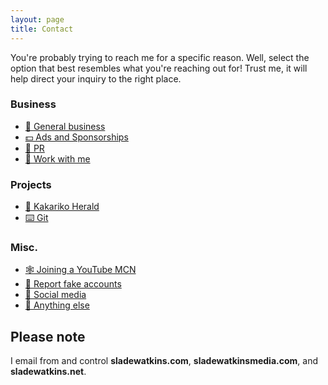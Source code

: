 ```yaml
---
layout: page
title: Contact
---
```


You're probably trying to reach me for a specific reason. Well, select the option that best resembles what you're reaching out for! Trust me, it will help direct your inquiry to the right place.

### Business
- [💼 General business](https://www.sladewatkins.com/contact/business/)
- [💵 Ads and Sponsorships](https://www.sladewatkins.com/contact/ads/)
- [📢 PR](https://www.sladewatkins.com/contact/pr/)
- [🤝 Work with me](https://www.sladewatkins.com/contact/with/)

### Projects
- [📰 Kakariko Herald](https://www.kakarikoherald.com/pages/8-contact)
- [⌨️ Git](/docs/git/)

### Misc.
- [🕸️ Joining a YouTube MCN](https://www.sladewatkins.com/contact/mcn/)
- [🥸 Report fake accounts](https://www.sladewatkins.com/contact/fakes/)
- [💬 Social media](https://linktr.ee/sladewatkins)
- [📧 Anything else](https://www.sladewatkins.com/contact/other/)

## Please note
I email from and control **sladewatkins.com**, **sladewatkinsmedia.com**, and **sladewatkins.net**.
